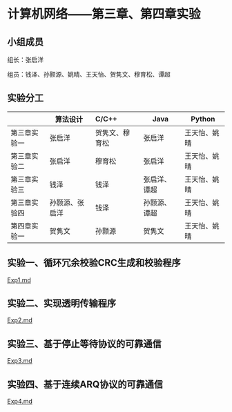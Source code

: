 # 计算机网络——第三章、第四章实验

## 小组成员

组长：张启洋

组员：钱泽、孙颢源、姚晴、王天怡、贺隽文、穆育松、谭超

## 实验分工

|        | 算法设计 | C/C++ | Java   | Python |
| :----- | -------- | :---- | ------ | ------ |
| 第三章实验一 | 张启洋   | 贺隽文、穆育松 | 张启洋 | 王天怡、姚晴 |
| 第三章实验二 | 张启洋   |     穆育松    | 张启洋 | 王天怡、姚晴 |
| 第三章实验三 | 钱泽     | 钱泽  | 张启洋、谭超   | 王天怡、姚晴 |
| 第三章实验四 | 孙颢源、张启洋   |    钱泽   | 孙颢源、谭超 | 王天怡、姚晴 |
| 第四章实验一 | 贺隽文 |孙颢源|贺隽文| 王天怡、姚晴 |

## 实验一、循环冗余校验CRC生成和校验程序

 [Exp1.md](./Exp1/Exp1-CRC-README.md)

## 实验二、实现透明传输程序

 [Exp2.md](./Exp2/Exp2-Stuffing-README.md)

## 实验三、基于停止等待协议的可靠通信

 [Exp3.md](./Exp3/Exp3-general_design.md)

## 实验四、基于连续ARQ协议的可靠通信

 [Exp4.md](./Exp4/Exp4-GBN-README.md)
